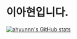 # 이아현입니다.

[![ahyunnn's GitHub stats](https://github-readme-stats.vercel.app/api?username=ahyunnn&theme=cobalt)](https://github.com/anuraghazra/github-readme-stats)
